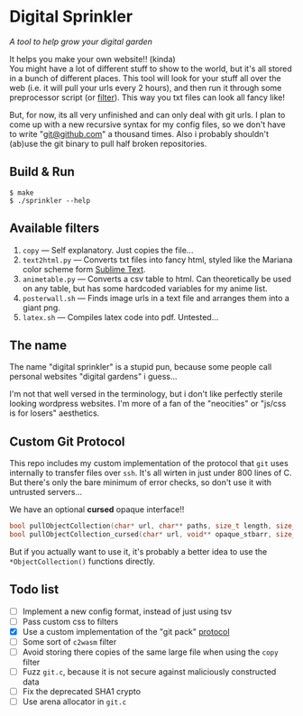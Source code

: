 # Digital Sprinkler

*A tool to help grow your digital garden*

It helps you make your own website!! (kinda) \
You might have a lot of different stuff to show to the world, but it's all stored in a bunch of different places.
This tool will look for your stuff all over the web (i.e. it will pull your urls every 2 hours), and then run it through some preprocessor script (or [filter](/scripts/)).
This way you txt files can look all fancy like!

But, for now, its all very unfinished and can only deal with git urls.
I plan to come up with a new recursive syntax for my config files, so we don't have to write "git@github.com" a thousand times.
Also i probably shouldn't (ab)use the git binary to pull half broken repositories.

## Build & Run

```console
$ make
$ ./sprinkler --help
```

## Available filters

1. `copy` — Self explanatory. Just copies the file...
2. `text2html.py` — Converts txt files into fancy html, styled like the Mariana color scheme form [Sublime Text](https://www.sublimetext.com/).
3. `animetable.py` — Converts a csv table to html. Can theoretically be used on any table, but has some hardcoded variables for my anime list.
4. `posterwall.sh` — Finds image urls in a text file and arranges them into a giant png.
5. `latex.sh` — Compiles latex code into pdf. Untested...

## The name

The name "digital sprinkler" is a stupid pun, because some people call personal websites "digital gardens" i guess...

I'm not that well versed in the terminology, but i don't like perfectly sterile looking wordpress websites.
I'm more of a fan of the "neocities" or "js/css is for losers" aesthetics.

## Custom Git Protocol

This repo includes my custom implementation of the protocol that `git` uses internally to transfer files over `ssh`.
It's all wirten in just under 800 lines of C.
But there's only the bare minimum of error checks, so don't use it with untrusted servers...

We have an optional **cursed** opaque interface!!
```c
bool pullObjectCollection(char* url, char** paths, size_t length, size_t stride);
bool pullObjectCollection_cursed(char* url, void** opaque_stbarr, size_t elemsize, char** path_in, char** path_out);
```
But if you actually want to use it, it's probably a better idea to use the `*ObjectCollection()` functions directly.

## Todo list

- [ ] Implement a new config format, instead of just using tsv
- [ ] Pass custom css to filters
- [x] Use a custom implementation of the "git pack" [protocol](https://git-scm.com/docs/gitprotocol-pack)
- [ ] Some sort of `c2wasm` filter
- [ ] Avoid storing there copies of the same large file when using the `copy` filter
- [ ] Fuzz `git.c`, because it is not secure against maliciously constructed data
- [ ] Fix the deprecated SHA1 crypto
- [ ] Use arena allocator in `git.c`
